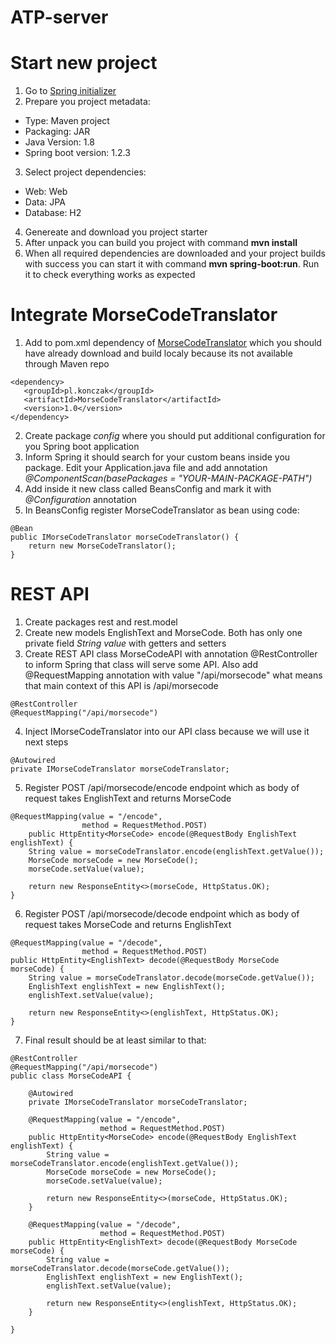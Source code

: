 # ATP-server

# Start new project #
1. Go to [Spring initializer](https://start.spring.io/)
2. Prepare you project metadata:
 * Type: Maven project
 * Packaging: JAR
 * Java Version: 1.8
 * Spring boot version: 1.2.3
3. Select project dependencies:
 * Web: Web
 * Data: JPA
 * Database: H2
4. Genereate and download you project starter
5. After unpack you can build you project with command __mvn install__
6. When all required dependencies are downloaded and your project builds with success you can start it with command __mvn spring-boot:run__. Run it to check everything works as expected

# Integrate MorseCodeTranslator #
1. Add to pom.xml dependency of [MorseCodeTranslator](https://github.com/konczak/MorseCodeTranslator) which you should have already download and build localy because its not available through Maven repo
```
<dependency>
   <groupId>pl.konczak</groupId>
   <artifactId>MorseCodeTranslator</artifactId>
   <version>1.0</version>
</dependency>
```
2. Create package _config_ where you should put additional configuration for you Spring boot application
3. Inform Spring it should search for your custom beans inside you package. Edit your Application.java file and add annotation _@ComponentScan(basePackages = "YOUR-MAIN-PACKAGE-PATH")_
4. Add inside it new class called BeansConfig and mark it with _@Configuration_ annotation
5. In BeansConfig register MorseCodeTranslator as bean using code:
```
@Bean
public IMorseCodeTranslator morseCodeTranslator() {
    return new MorseCodeTranslator();
}
```

# REST API #
1. Create packages rest and rest.model
2. Create new models EnglishText and MorseCode. Both has only one private field _String value_ with getters and setters
3. Create REST API class MorseCodeAPI with annotation @RestController to inform Spring that class will serve some API. Also add @RequestMapping annotation with value "/api/morsecode" what means that main context of this API is /api/morsecode
```
@RestController
@RequestMapping("/api/morsecode")
```
4. Inject IMorseCodeTranslator into our API class because we will use it next steps
```
@Autowired
private IMorseCodeTranslator morseCodeTranslator;
```
5. Register POST /api/morsecode/encode endpoint which as body of request takes EnglishText and returns MorseCode
```
@RequestMapping(value = "/encode",
                method = RequestMethod.POST)
    public HttpEntity<MorseCode> encode(@RequestBody EnglishText englishText) {
    String value = morseCodeTranslator.encode(englishText.getValue());
    MorseCode morseCode = new MorseCode();
    morseCode.setValue(value);

    return new ResponseEntity<>(morseCode, HttpStatus.OK);
}
```
6. Register POST /api/morsecode/decode endpoint which as body of request takes MorseCode and returns EnglishText
```
@RequestMapping(value = "/decode",
                method = RequestMethod.POST)
public HttpEntity<EnglishText> decode(@RequestBody MorseCode morseCode) {
    String value = morseCodeTranslator.decode(morseCode.getValue());
    EnglishText englishText = new EnglishText();
    englishText.setValue(value);

    return new ResponseEntity<>(englishText, HttpStatus.OK);
}
```
7. Final result should be at least similar to that:
```
@RestController
@RequestMapping("/api/morsecode")
public class MorseCodeAPI {

    @Autowired
    private IMorseCodeTranslator morseCodeTranslator;

    @RequestMapping(value = "/encode",
                    method = RequestMethod.POST)
    public HttpEntity<MorseCode> encode(@RequestBody EnglishText englishText) {
        String value = morseCodeTranslator.encode(englishText.getValue());
        MorseCode morseCode = new MorseCode();
        morseCode.setValue(value);

        return new ResponseEntity<>(morseCode, HttpStatus.OK);
    }

    @RequestMapping(value = "/decode",
                    method = RequestMethod.POST)
    public HttpEntity<EnglishText> decode(@RequestBody MorseCode morseCode) {
        String value = morseCodeTranslator.decode(morseCode.getValue());
        EnglishText englishText = new EnglishText();
        englishText.setValue(value);

        return new ResponseEntity<>(englishText, HttpStatus.OK);
    }

}
```